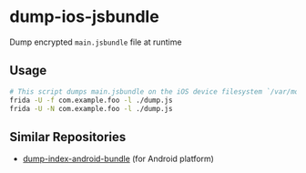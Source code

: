 # dump-ios-jsbundle

Dump encrypted `main.jsbundle` file at runtime

## Usage

```sh
# This script dumps main.jsbundle on the iOS device filesystem `/var/mobile/Documents/main.jsbundle`
frida -U -f com.example.foo -l ./dump.js
frida -U -N com.example.foo -l ./dump.js
```

## Similar Repositories

- [dump-index-android-bundle](https://github.com/d0ublew/dump-index-android-bundle) (for Android platform)
